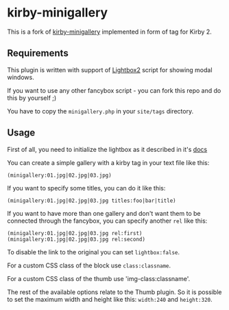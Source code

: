 kirby-minigallery
=================

This is a fork of [kirby-minigallery](https://github.com/chbach/kirby-minigallery) implemented in form of tag for Kirby 2.

## Requirements

This plugin is written with support of [Lightbox2](http://lokeshdhakar.com/projects/lightbox2/) script for showing modal windows.

If you want to use any other fancybox script - you can fork this repo and do this by yourself ;)

You have to copy the `minigallery.php` in your `site/tags` directory.

## Usage

First of all, you need to initialize the lightbox as it described in it's [docs](http://lokeshdhakar.com/projects/lightbox2/)

You can create a simple gallery with a kirby tag in your text file like this:

	(minigallery:01.jpg|02.jpg|03.jpg)

If you want to specify some titles, you can do it like this: 

	(minigallery:01.jpg|02.jpg|03.jpg titles:foo|bar|title)

If you want to have more than one gallery and don't want them to be connected through the fancybox, you can specify another `rel` like this:

	(minigallery:01.jpg|02.jpg|03.jpg rel:first)
	(minigallery:01.jpg|02.jpg|03.jpg rel:second)

To disable the link to the original you can set `lightbox:false`.

For a custom CSS class of the block use `class:classname`.

For a custom CSS class of the thumb use 'img-class:classname'.

The rest of the available options relate to the Thumb plugin. So it is possible to set the maximum width and height like this: `width:240` and `height:320`.